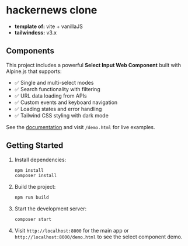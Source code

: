 # hackernews clone

- **template of:** vite + vanillaJS
- **tailwindcss:** v3.x

## Components

This project includes a powerful **Select Input Web Component** built with Alpine.js that supports:

- ✅ Single and multi-select modes
- ✅ Search functionality with filtering
- ✅ URL data loading from APIs
- ✅ Custom events and keyboard navigation
- ✅ Loading states and error handling
- ✅ Tailwind CSS styling with dark mode

See the [documentation](docs/SELECT_INPUT_COMPONENT.md) and visit `/demo.html` for live examples.

## Getting Started

1. Install dependencies:
   ```bash
   npm install
   composer install
   ```

2. Build the project:
   ```bash
   npm run build
   ```

3. Start the development server:
   ```bash
   composer start
   ```

4. Visit `http://localhost:8000` for the main app or `http://localhost:8000/demo.html` to see the select component demo.
